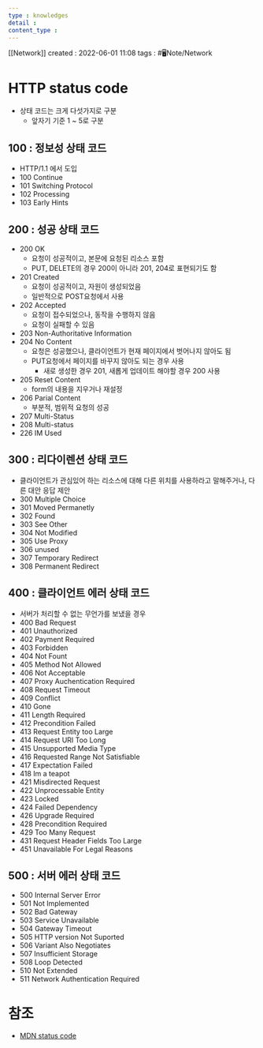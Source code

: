 ```yaml
---
type : knowledges
detail : 
content_type :
---
```


[[Network]]
created : 2022-06-01 11:08
tags : #🖥️Note/Network 

# HTTP status code
- 상태 코드는 크게 다섯가지로 구분
	- 앞자기 기준 1 ~ 5로 구분

## 100 : 정보성 상태 코드
- HTTP/1.1 에서 도입
- 100 Continue
- 101 Switching Protocol
- 102 Processing
- 103 Early Hints

## 200 : 성공 상태 코드
- 200 OK
	- 요청이 성공적이고, 본문에 요청된 리소스 포함
	- PUT, DELETE의 경우 200이 아니라 201, 204로 표현되기도 함
- 201 Created
	- 요청이 성공적이고, 자원이 생성되었음
	- 일반적으로 POST요청에서 사용
- 202 Accepted
	- 요청이 접수되었으나, 동작을 수행하지 않음
	- 요청이 실패할 수 있음
- 203 Non-Authoritative Information
- 204 No Content
	- 요청은 성공했으나, 클라이언트가 현재 페이지에서 벗어나지 않아도 됨
	- PUT요청에서 페이지를 바꾸지 않아도 되는 경우 사용
		- 새로 생성한 경우 201, 새롭게 업데이트 해야할 경우 200 사용
- 205 Reset Content
	- form의 내용을 지우거나 재설정
- 206 Parial Content
	- 부분적, 범위적 요청의 성공
- 207 Multi-Status
- 208 Multi-status
- 226 IM Used

## 300 : 리다이렌션 상태 코드
- 클라이언트가 관심있어 하는 리소스에 대해 다른 위치를 사용하라고 말해주거나, 다른 대안 응답 제안
- 300 Multiple Choice
- 301 Moved Permanetly
- 302 Found
- 303 See Other
- 304 Not Modified
- 305 Use Proxy
- 306 unused
- 307 Temporary Redirect
- 308 Permanent Redirect

## 400 : 클라이언트 에러 상태 코드
- 서버가 처리할 수 없는 무언가를 보냈을 경우
- 400 Bad Request
- 401 Unauthorized
- 402 Payment Required
- 403 Forbidden
- 404 Not Fount
- 405 Method Not Allowed
- 406 Not Acceptable
- 407 Proxy Auchentication Required
- 408 Request Timeout
- 409 Conflict
- 410 Gone
- 411 Length Required
- 412 Precondition Failed
- 413 Request Entity too Large
- 414 Request URI Too Long
- 415 Unsupported Media Type
- 416 Requested Range Not Satisfiable
- 417 Expectation Failed
- 418 Im a teapot
- 421 Misdirected Request
- 422 Unprocessable Entity
- 423 Locked
- 424 Failed Dependency
- 426 Upgrade Required
- 428 Precondition Required
- 429 Too Many Request
- 431 Request Header Fields Too Large
- 451 Unavailable For Legal Reasons

## 500 : 서버 에러 상태 코드
- 500 Internal Server Error
- 501 Not Implemented
- 502 Bad Gateway
- 503 Service Unavailable
- 504 Gateway Timeout
- 505 HTTP version Not Suported
- 506 Variant Also Negotiates
- 507 Insufficient Storage
- 508 Loop Detected
- 510 Not Extended
- 511 Network Authentication Required

# 참조
- [MDN status code](https://developer.mozilla.org/ko/docs/Web/HTTP/Status)
